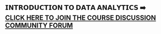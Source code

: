 ## 𝗜𝗡𝗧𝗥𝗢𝗗𝗨𝗖𝗧𝗜𝗢𝗡 𝗧𝗢 𝗗𝗔𝗧𝗔 𝗔𝗡𝗔𝗟𝗬𝗧𝗜𝗖𝗦 ➡️ [CLICK HERE TO JOIN THE COURSE DISCUSSION COMMUNITY FORUM](https://chat.whatsapp.com/Jpy0rDbbhVpGjLzeK8MWbE?mode=ac_t)
